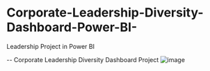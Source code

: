 # Corporate-Leadership-Diversity-Dashboard-Power-BI-
Leadership Project in Power BI

-- Corporate Leadership Diversity Dashboard Project
![image](https://github.com/user-attachments/assets/4b8a47b8-caa9-4c31-ac9a-c34e66180140)
